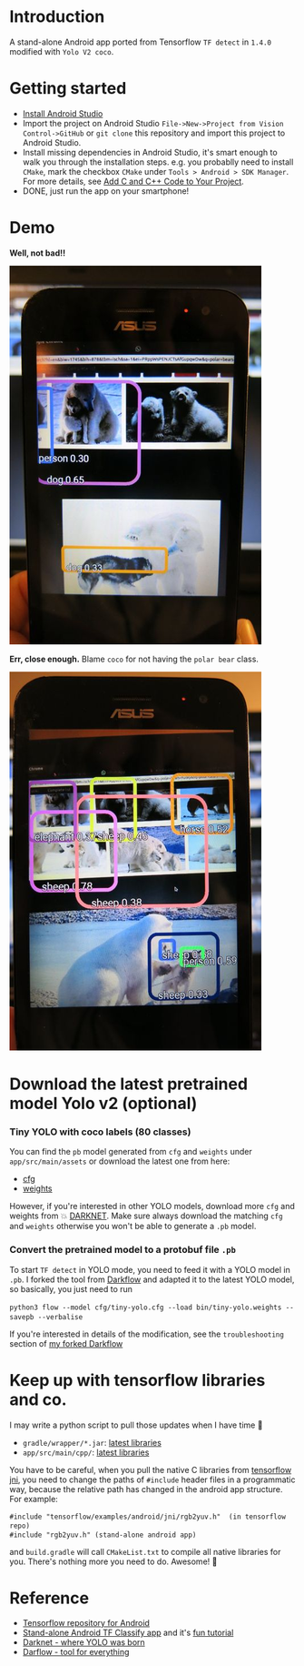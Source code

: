 # Introduction
A stand-alone Android app ported from Tensorflow `TF detect` in `1.4.0` modified with `Yolo V2 coco`.

# Getting started
- [Install Android Studio](https://developer.android.com/studio/install.html)
- Import the project on Android Studio `File->New->Project from Vision Control->GitHub` or `git clone` this repository and import this project to Android Studio. 
- Install missing dependencies in Android Studio, it's smart enough to walk you through the installation steps. e.g. you probablly need to install `CMake`, mark the checkbox `CMake` under `Tools > Android > SDK Manager`. For more details, see [Add C and C++ Code to Your Project](https://developer.android.com/studio/projects/add-native-code.html).
- DONE, just run the app on your smartphone!

# Demo

**Well, not bad!!** <br/>

![img](good_job.jpeg)

**Err, close enough.** Blame `coco` for not having the `polar bear` class.<br/>

![img](close_enough.jpeg) 
<br/>

# Download the latest pretrained model Yolo v2 (optional)

### Tiny YOLO with coco labels (80 classes)
You can find the `pb` model generated from `cfg` and `weights` under `app/src/main/assets` or download the latest one from here:
- [cfg](https://github.com/pjreddie/darknet/blob/master/cfg/tiny-yolo.cfg)
- [weights](https://pjreddie.com/media/files/tiny-yolo.weights) <br/>

However, if you're interested in other YOLO models, download more `cfg` and weights from :boom: [DARKNET](https://pjreddie.com/darknet/yolo/).
Make sure always download the matching `cfg` and `weights` otherwise you won't be able to generate a `.pb` model. 

### Convert the pretrained model to a protobuf file `.pb`
To start `TF detect` in YOLO mode, you need to feed it with a YOLO model in `.pb`. I forked the tool from [Darkflow](https://github.com/thtrieu/darkflow)
and adapted it to the latest YOLO model, so basically, you just need to run 

`python3 flow --model cfg/tiny-yolo.cfg --load bin/tiny-yolo.weights --savepb --verbalise`

If you're interested in details of the modification, see the `troubleshooting` section of [my forked Darkflow](https://github.com/nicolefinnie/DarkEllie)


# Keep up with tensorflow libraries and co.

I may write a python script to pull those updates when I have time :see_no_evil: 
 
- `gradle/wrapper/*.jar`: [latest libraries](https://github.com/tensorflow/tensorflow/tree/master/tensorflow/examples/android/gradle/wrapper)
- `app/src/main/cpp/`: [latest libraries](https://github.com/tensorflow/tensorflow/tree/master/tensorflow/examples/android/jni) <br/>

You have to be careful, when you pull the native C libraries from [tensorflow jni](https://github.com/tensorflow/tensorflow/tree/master/tensorflow/examples/android/jni), 
you need to change the paths of `#include` header files in a programmatic way, because the relative path has changed in the android app structure. <br/>
For example: 

```
#include "tensorflow/examples/android/jni/rgb2yuv.h"  (in tensorflow repo)
#include "rgb2yuv.h" (stand-alone android app)
```

and `build.gradle` will call `CMakeList.txt` to compile all native libraries for you. There's nothing more you need to do. Awesome! :muscle:

# Reference 
- [Tensorflow repository for Android](https://github.com/tensorflow/tensorflow/tree/master/tensorflow/examples/android)
- [Stand-alone Android TF Classify app](https://github.com/Nilhcem/tensorflow-classifier-android) and it's [fun tutorial](http://nilhcem.com/android/custom-tensorflow-classifier)
- [Darknet - where YOLO was born](https://pjreddie.com/darknet/yolo/)
- [Darflow - tool for everything](https://github.com/thtrieu/darkflow)

